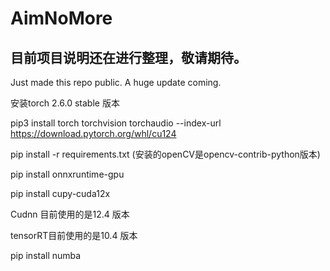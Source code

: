 # AimNoMore

## 目前项目说明还在进行整理，敬请期待。

Just made this repo public. A huge update coming.

安装torch 2.6.0 stable 版本

pip3 install torch torchvision torchaudio --index-url https://download.pytorch.org/whl/cu124

pip install -r requirements.txt (安装的openCV是opencv-contrib-python版本)


pip install onnxruntime-gpu

pip install cupy-cuda12x

Cudnn 目前使用的是12.4 版本

tensorRT目前使用的是10.4 版本


pip install numba
